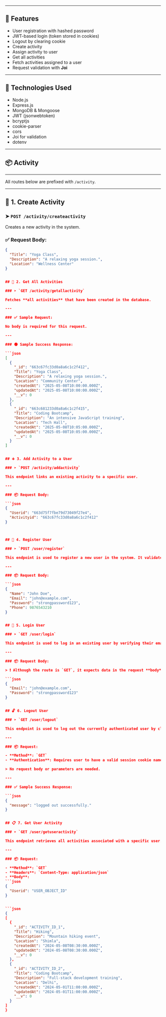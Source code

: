 
---

## 🚀 Features

- User registration with hashed password
- JWT-based login (token stored in cookies)
- Logout by clearing cookie
- Create activity
- Assign activity to user
- Get all activities
- Fetch activities assigned to a user
- Request validation with **Joi**

---

## 🔧 Technologies Used

- Node.js
- Express.js
- MongoDB & Mongoose
- JWT (jsonwebtoken)
- bcryptjs
- cookie-parser
- cors
- Joi for validation
- dotenv

---

## 📦 Activity



---


All routes below are prefixed with `/activity`.

---

## 🧪 1. Create Activity

### ➤ `POST /activity/createactivity`

Creates a new activity in the system.

### ✅ Request Body:

```json
{
  "Title": "Yoga Class",
  "Description": "A relaxing yoga session.",
  "Location": "Wellness Center"
}


## 🧪 2. Get All Activities

### ➤ `GET /activity/getallactivity`

Fetches **all activities** that have been created in the database.

---

### ✅ Sample Request:

No body is required for this request.

---

### 🟢 Sample Success Response:

```json
[
  {
    "_id": "663c67fc33d0a8a6c1c2f412",
    "Title": "Yoga Class",
    "Description": "A relaxing yoga session.",
    "Location": "Community Center",
    "createdAt": "2025-05-08T10:00:00.000Z",
    "updatedAt": "2025-05-08T10:00:00.000Z",
    "__v": 0
  },
  {
    "_id": "663c681233d0a8a6c1c2f415",
    "Title": "Coding Bootcamp",
    "Description": "An intensive JavaScript training",
    "Location": "Tech Hall",
    "createdAt": "2025-05-08T10:05:00.000Z",
    "updatedAt": "2025-05-08T10:05:00.000Z",
    "__v": 0
  }
]


## ➕ 3. Add Activity to a User

### ➤ `POST /activity/addactivity`

This endpoint links an existing activity to a specific user.

---

### 📦 Request Body:

```json
{
  "Userid": "663d75f7fbe79d73049f27e4",
  "Activityid": "663c67fc33d0a8a6c1c2f412"
}



## 👤 4. Register User

### ➤ `POST /user/register`

This endpoint is used to register a new user in the system. It validates input data using Joi, checks for existing users, hashes the password using bcrypt, and stores the user in MongoDB.

---

### 📦 Request Body:

```json
{
  "Name": "John Doe",
  "Email": "john@example.com",
  "Password": "strongpassword123",
  "Phone": 9876543210
}


## 🔐 5. Login User

### ➤ `GET /user/login`

This endpoint is used to log in an existing user by verifying their email and password. If the credentials match, a JWT token is generated and set in an HTTP-only cookie.

---

### 📦 Request Body:

> ❗ Although the route is `GET`, it expects data in the request **body**, which is non-standard. Normally, login should be a `POST` request. Consider changing it to `POST`.

```json
{
  "Email": "john@example.com",
  "Password": "strongpassword123"
}


## 🔓 6. Logout User

### ➤ `GET /user/logout`

This endpoint is used to log out the currently authenticated user by clearing the authentication cookie (`token`). It effectively invalidates the user's session on the client.

---

### 📦 Request:

- **Method**: `GET`
- **Authentication**: Requires user to have a valid session cookie named `token`.

> No request body or parameters are needed.

---

### ✅ Sample Success Response:

```json
{
  "message": "logged out successfully."
}


## 📋 7. Get User Activity

### ➤ `GET /user/getuseractivity`

This endpoint retrieves all activities associated with a specific user. It uses the `Userid` provided in the request body to fetch the user's document and populate the `Activity` field with full activity details.

---

### 📦 Request:

- **Method**: `GET`
- **Headers**: `Content-Type: application/json`
- **Body**:
```json
{
  "Userid": "USER_OBJECT_ID"
}


```json
{
[
  {
    "_id": "ACTIVITY_ID_1",
    "Title": "Hiking",
    "Description": "Mountain hiking event",
    "Location": "Shimla",
    "createdAt": "2024-05-08T08:30:00.000Z",
    "updatedAt": "2024-05-08T08:30:00.000Z",
    "__v": 0
  },
  {
    "_id": "ACTIVITY_ID_2",
    "Title": "Coding Bootcamp",
    "Description": "Full-stack development training",
    "Location": "Delhi",
    "createdAt": "2024-05-01T11:00:00.000Z",
    "updatedAt": "2024-05-01T11:00:00.000Z",
    "__v": 0
  }
]
}







